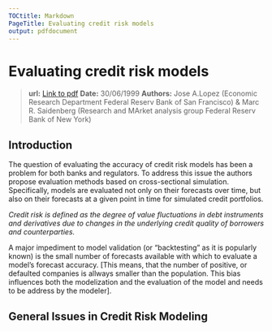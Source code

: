 ```yaml
---
TOCtitle: Markdown
PageTitle: Evaluating credit risk models
output: pdfdocument
---
```

# Evaluating credit risk models

> **url:** [Link to pdf](https://www.frbsf.org/economic-research/files/wp99-06.pdf)
> **Date:** 30/06/1999
> **Authors:** Jose A.Lopez (Economic Research Department Federal Reserv Bank of San Francisco) & Marc R. Saidenberg (Research and MArket analysis group Federal Reserv Bank of New York)

## Introduction

The question of evaluating the accuracy of credit risk models has been a problem for both banks and regulators. To address this issue the authors propose evaluation methods based on cross-sectional simulation. Specifically, models are evaluated not only on their forecasts over time, but also on their forecasts at a given point in time for simulated credit portfolios.

*Credit risk is defined as the degree of value fluctuations in debt instruments and derivatives due to changes in the underlying credit quality of borrowers and counterparties.*

A major impediment to model validation (or “backtesting” as it is popularly known) is the small number of forecasts available with which to evaluate a model’s forecast accuracy. [This means, that the number of positive, or defaulted companies is allways smaller than the population. This bias influences both the modelization and the evaluation of the model and needs to be address by the modeler].

## General Issues in Credit Risk Modeling

